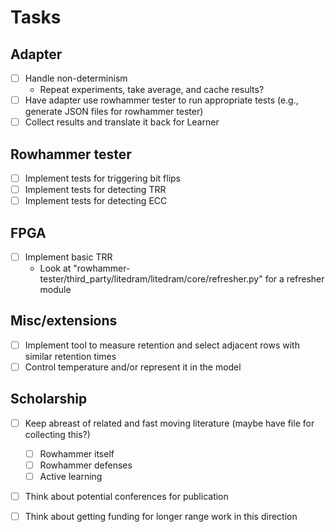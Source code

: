 # Tasks

##  Adapter

- [ ] Handle non-determinism
    - Repeat experiments, take average, and cache results?
- [ ] Have adapter use rowhammer tester to run appropriate tests (e.g., generate JSON files for rowhammer tester)
- [ ] Collect results and translate it back for Learner

##  Rowhammer tester

- [ ] Implement tests for triggering bit flips
- [ ] Implement tests for detecting TRR 
- [ ] Implement tests for detecting ECC

##   FPGA

- [ ] Implement basic TRR
    - Look at "rowhammer-tester/third_party/litedram/litedram/core/refresher.py" for a refresher module
     
##   Misc/extensions

- [ ] Implement tool to measure retention and select adjacent rows with similar retention times
- [ ] Control temperature and/or represent it in the model

## Scholarship

- [ ] Keep abreast of related  and fast moving literature (maybe have file for collecting this?)
    - [ ] Rowhammer itself
    - [ ] Rowhammer defenses
    - [ ] Active learning
- [ ] Think about potential conferences for publication
- [ ] Think about getting funding for longer range work in this direction

